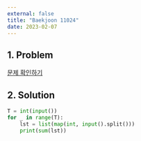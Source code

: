 ```yaml
---
external: false
title: "Baekjoon 11024"
date: 2023-02-07
---
```


## 1. Problem

[문제 확인하기](https://www.acmicpc.net/problem/11024)

## 2. Solution

```python
T = int(input())
for _ in range(T):
    lst = list(map(int, input().split()))
    print(sum(lst))
```
